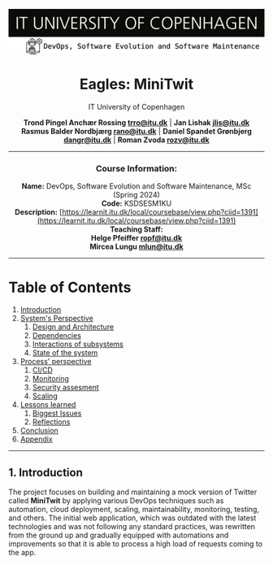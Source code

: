 <div align="center">

![DevOps_logo](images/DevOps_logo.png)  


# Eagles: MiniTwit

IT University of Copenhagen 


**Trond Pingel Anchær Rossing <trro@itu.dk>** | **Jan Lishak <jlis@itu.dk>**  
**Rasmus Balder Nordbjærg <rano@itu.dk>** | **Daniel Spandet Grønbjerg <dangr@itu.dk>**  |
**Roman Zvoda <rozv@itu.dk>**

---

### Course Information:
**Name:** DevOps, Software Evolution and Software Maintenance, MSc (Spring 2024)  
**Code:** KSDSESM1KU  
**Description:** [https://learnit.itu.dk/local/coursebase/view.php?ciid=1391](https://learnit.itu.dk/local/coursebase/view.php?ciid=1391)  
**Teaching Staff:**  
**Helge Pfeiffer <ropf@itu.dk>**  
**Mircea Lungu <mlun@itu.dk>**

---

</div>

# Table of Contents

1. [Introduction](#introduction)
2. [System's Perspective](#System's-Perspective)
   1. [Design and Architecture](#design-and-architecture)
   2. [Dependencies](#dependencies)
   3. [Interactions of subsystems](#interactions)
   4. [State of the system](#State-of-the-system)
3. [Process' perspective](#Process'-perspective)
   1. [CI/CD](#CI-CD)
   2. [Monitoring](#monitoring)
   3. [Security assesment](#security-assesment)
   4. [Scaling](#scaling)
4. [Lessons learned](#lessons-learned)
   1. [Biggest Issues](#Biggest-issues)
   2. [Reflections](#reflections)
5. [Conclusion](#conclusion)
6. [Appendix](#appendix)

---

## 1. Introduction

The project focuses on building and maintaining a mock version of Twitter called **MiniTwit** by applying various DevOps techniques such as automation, cloud deployment, scaling, maintainability, monitoring, testing, and others. The initial web application, which was outdated with the latest technologies and was not following any standard practices, was rewritten from the ground up and gradually equipped with automations and improvements so that it is able to process a high load of requests coming to the app.